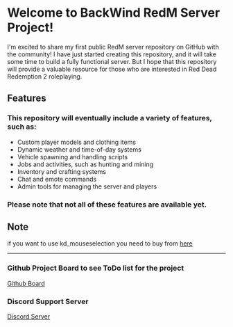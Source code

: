 # Welcome to BackWind RedM Server Project!
I'm excited to share my first public RedM server repository on GitHub with the community! I have just started creating this repository, and it will take some time to build a fully functional server. But I hope that this repository will provide a valuable resource for those who are interested in Red Dead Redemption 2 roleplaying.

## Features
### This repository will eventually include a variety of features, such as:

- Custom player models and clothing items
- Dynamic weather and time-of-day systems
- Vehicle spawning and handling scripts
- Jobs and activities, such as hunting and mining
- Inventory and crafting systems
- Chat and emote commands
- Admin tools for managing the server and players

### Please note that not all of these features are available yet.

## Note

if you want to use kd_mouseselection you need to buy from [here](https://store.kaddarem.com/package/5257125)

----

### Github Project Board to see ToDo list for the project
[Github Board](https://github.com/users/jekabso21/projects/3/views/1)


### Discord Support Server
[Discord Server](https://discord.gg/JF3KXK4sg4)
